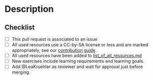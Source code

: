 # Description

<!-- Add a description of the changes -->

## Checklist

 - [ ] This pull request is associated to an issue
 - [ ] All used resources use a CC-by-SA license or less and are marked appropriately, see our [contribution guide](https://github.com/joergbrech/Modellbildung-und-Simulation/blob/master/CONTRIBUTING.md).
 - [ ] All used resources have been added to [list_of_all_resources.md](https://github.com/joergbrech/Modellbildung-und-Simulation/blob/master/docs/List_of_all_resources.md)
 - [ ] New exercises include learning requirements and learning goals.
 - [ ] Add @LeaKruehler as reviewer and wait for approval just before merging.
